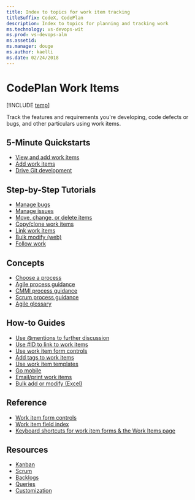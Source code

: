 ```yaml
---
title: Index to topics for work item tracking
titleSuffix: CodeX, CodePlan
description: Index to topics for planning and tracking work 
ms.technology: vs-devops-wit
ms.prod: vs-devops-alm
ms.assetid:  
ms.manager: douge
ms.author: kaelli
ms.date: 02/24/2018
---
```


# CodePlan Work Items

[!INCLUDE [temp](../_shared/version-vsts-tfs-all-versions.md)]   


Track the features and requirements you're developing, code defects or bugs, and other particulars using work items. 

<!---
## Overview  
[About work items](../work-items/about-work-items.md?toc=/vsts/work/codeplan-items/toc.json&bc=/vsts/work/codeplan-items/breadcrumb/toc.json) 
-->

## 5-Minute Quickstarts  
 
- [View and add work items](../work-items/view-add-work-items.md?toc=/vsts/work/codeplan-items/toc.json&bc=/vsts/work/codeplan-items/breadcrumb/toc.json)  
- [Add work items](../backlogs/add-work-items.md?toc=/vsts/work/codeplan-items/toc.json&bc=/vsts/work/codeplan-items/breadcrumb/toc.json)
- [Drive Git development](../backlogs/connect-work-items-to-git-dev-ops.md?toc=/vsts/work/codeplan-items/toc.json&bc=/vsts/work/codeplan-items/breadcrumb/toc.json) 

## Step-by-Step Tutorials

- [Manage bugs](../backlogs/manage-bugs.md?toc=/vsts/work/codeplan-items/toc.json&bc=/vsts/work/codeplan-items/breadcrumb/toc.json)
- [Manage issues](../backlogs/manage-issues-impediments.md?toc=/vsts/work/codeplan-items/toc.json&bc=/vsts/work/codeplan-items/breadcrumb/toc.json)
- [Move, change, or delete items](../backlogs/remove-delete-work-items.md?toc=/vsts/work/codeplan-items/toc.json&bc=/vsts/work/codeplan-items/breadcrumb/toc.json)
- [Copy/clone work items](../backlogs/copy-clone-work-items.md?toc=/vsts/work/codeplan-items/toc.json&bc=/vsts/work/codeplan-items/breadcrumb/toc.json)
- [Link work items](../backlogs/add-link.md?toc=/vsts/work/codeplan-items/toc.json&bc=/vsts/work/codeplan-items/breadcrumb/toc.json)
- [Bulk modify (web)](../backlogs/bulk-modify-work-items.md?toc=/vsts/work/codeplan-items/toc.json&bc=/vsts/work/codeplan-items/breadcrumb/toc.json)
- [Follow work](../../collaborate/follow-work-items.md?toc=/vsts/work/codeplan-items/toc.json&bc=/vsts/work/codeplan-items/breadcrumb/toc.json)


## Concepts 

- [Choose a process](../work-items/guidance/choose-process.md?toc=/vsts/work/codeplan-items/toc.json&bc=/vsts/work/codeplan-items/breadcrumb/toc.json)  
- [Agile process guidance](../work-items/guidance/agile-process.md?toc=/vsts/work/codeplan-items/toc.json&bc=/vsts/work/codeplan-items/breadcrumb/toc.json)  
- [CMMI process guidance](../work-items/guidance/cmmi-process.md?toc=/vsts/work/codeplan-items/toc.json&bc=/vsts/work/codeplan-items/breadcrumb/toc.json)  
- [Scrum process guidance](../work-items/guidance/scrum-process.md?toc=/vsts/work/codeplan-items/toc.json&bc=/vsts/work/codeplan-items/breadcrumb/toc.json)         
- [Agile glossary](../work-items/agile-glossary.md?toc=/vsts/work/codeplan-items/toc.json&bc=/vsts/work/codeplan-items/breadcrumb/toc.json) 

## How-to Guides
- [Use @mentions to further discussion](../../notifications/at-mentions.md?toc=/vsts/work/codeplan-items/toc.json&bc=/vsts/work/codeplan-items/breadcrumb/toc.json)
- [Use #ID to link to work items](../../notifications/add-links-to-work-items.md?toc=/vsts/work/codeplan-items/toc.json&bc=/vsts/work/codeplan-items/breadcrumb/toc.json)
- [Use work item form controls](../work-items/work-item-form-controls.md?toc=/vsts/work/codeplan-items/toc.json&bc=/vsts/work/codeplan-items/breadcrumb/toc.json)
- [Add tags to work items](../track/add-tags-to-work-items.md?toc=/vsts/work/codeplan-items/toc.json&bc=/vsts/work/codeplan-items/breadcrumb/toc.json)
- [Use work item templates](../backlogs/work-item-template.md?toc=/vsts/work/codeplan-items/toc.json&bc=/vsts/work/codeplan-items/breadcrumb/toc.json)
- [Go mobile](../../collaborate/mobile-work.md?toc=/vsts/work/codeplan-items/toc.json&bc=/vsts/work/codeplan-items/breadcrumb/toc.json)  
- [Email/print work items](../work-items/email-work-items.md?toc=/vsts/work/codeplan-items/toc.json&bc=/vsts/work/codeplan-items/breadcrumb/toc.json)      
- [Bulk add or modify (Excel)](../backlogs/office/bulk-add-modify-work-items-excel.md?toc=/vsts/work/codeplan-items/toc.json&bc=/vsts/work/codeplan-items/breadcrumb/toc.json)

## Reference
- [Work item form controls](../work-items/work-item-form-controls.md?toc=/vsts/work/codeplan-items/toc.json&bc=/vsts/work/codeplan-items/breadcrumb/toc.json)     
- [Work item field index](../work-items/guidance/work-item-field.md?toc=/vsts/work/codeplan-items/toc.json&bc=/vsts/work/codeplan-items/breadcrumb/toc.json)
- [Keyboard shortcuts for work item forms & the Work Items page](../work-items/work-item-form-keyboard-shortcuts.md?toc=/vsts/work/codeplan-items/toc.json&bc=/vsts/work/codeplan-items/breadcrumb/toc.json)     
  

## Resources 

- [Kanban](../codeplan-boards/index.md)
- [Scrum](../codeplan-scrum/index.md)
- [Backlogs](../codeplan-backlogs/index.md)
- [Queries](../codeplan-queries/index.md)
- [Customization](../customize/process/customize-process.md)



